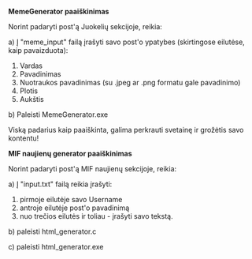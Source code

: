 **MemeGenerator paaiškinimas**

Norint padaryti post'ą Juokelių sekcijoje, reikia:

a) Į "meme_input" failą įrašyti savo post'o ypatybes (skirtingose eilutėse, kaip pavaizduota):
  1) Vardas
  2) Pavadinimas
  3) Nuotraukos pavadinimas (su .jpeg ar .png formatu gale pavadinimo)
  4) Plotis
  5) Aukštis

b) Paleisti MemeGenerator.exe

Viską padarius kaip paaiškinta, galima perkrauti svetainę ir grožėtis savo kontentu!

**MIF naujienų generator paaiškinimas**

Norint padaryti post'ą MIF naujienų sekcijoje, reikia:

a) Į "input.txt" failą reikia įrašyti:
  1) pirmoje eilutėje savo Username
  2) antroje eilutėje post'o pavadinimą
  3) nuo trečios eilutės ir toliau - įrašyti savo tekstą.
  
b) paleisti html_generator.c

c) paleisti html_generator.exe
